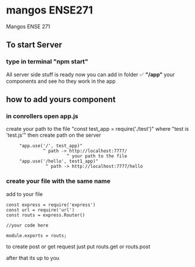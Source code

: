 # mangos ENSE271
Mangos ENSE 271

## To start Server 
### type in terminal "npm start"

All server side stuff is ready 
now you can add in folder :white_check_mark: __"/app"__ your components and see ho they work in the app

## how to add yours component
### in conrollers open app.js 
create your path to the file
"const test_app = require('./test')"
where "test is 'test.js'"
then create path on the server

         "app.use('/', test_app)"
                  ^ path -> http://localhost:7777/
                           ^ your path to the file
         "app.use('/hello', test1_app)"
                   ^ path -> http://localhost:7777/hello
                       
### create your file with the same name

add to your file

    const express = require('express')
    const url = require('url')
    const routs = express.Router()
    
    //your code here
    
    module.exports = routs;
    

to create post or get request just put 
    routs.get or routs.post

after that its up to you 

